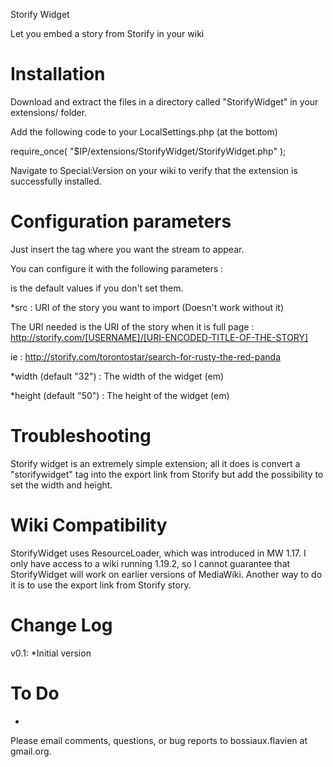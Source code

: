 Storify Widget

Let you embed a story from Storify in your wiki


Installation
============

Download and extract the files in a directory called "StorifyWidget" in your extensions/ folder.

Add the following code to your LocalSettings.php (at the bottom)

  require_once( "$IP/extensions/StorifyWidget/StorifyWidget.php" );

Navigate to Special:Version on your wiki to verify that the extension is successfully installed.


Configuration parameters
========================

Just insert the <storifywidget/> tag where you want the stream to appear.

You can configure it with the following parameters :

<storifywidget width="720" height="700" src="//url-of-the-story" /> is the default values if you don't set them.

*src : URI of the story you want to import (Doesn't work without it)

The URI needed is the URI of the story when it is full page : http://storify.com/[USERNAME]/[URI-ENCODED-TITLE-OF-THE-STORY]

ie : http://storify.com/torontostar/search-for-rusty-the-red-panda

*width  (default "32") : The width of the widget (em)

*height (default "50") : The height of the widget (em)


Troubleshooting
===============

Storify widget is an extremely simple extension; all it does is convert a "storifywidget" tag into the export link from Storify but add the possibility to set the width and height.


Wiki Compatibility
==================

StorifyWidget uses ResourceLoader, which was introduced in MW 1.17. I only have access to a wiki running 1.19.2, so I cannot guarantee that StorifyWidget will work on earlier versions of MediaWiki.
Another way to do it is to use the export link from Storify story.


Change Log
==========

v0.1:
*Initial version


To Do
=====

*


Please email comments, questions, or bug reports to bossiaux.flavien at gmail.org.
